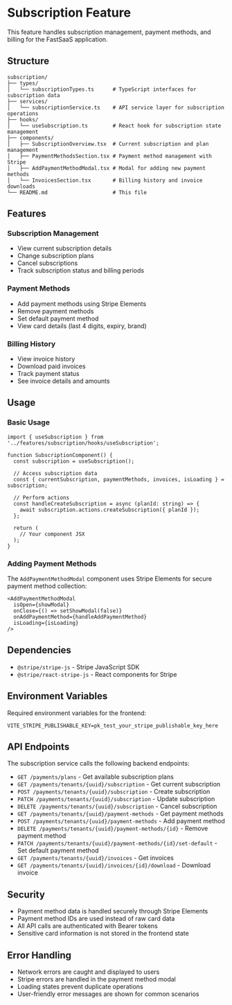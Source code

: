 # Subscription Feature

This feature handles subscription management, payment methods, and billing for the FastSaaS application.

## Structure

```
subscription/
├── types/
│   └── subscriptionTypes.ts      # TypeScript interfaces for subscription data
├── services/
│   └── subscriptionService.ts    # API service layer for subscription operations
├── hooks/
│   └── useSubscription.ts        # React hook for subscription state management
├── components/
│   ├── SubscriptionOverview.tsx  # Current subscription and plan management
│   ├── PaymentMethodsSection.tsx # Payment method management with Stripe
│   ├── AddPaymentMethodModal.tsx # Modal for adding new payment methods
│   └── InvoicesSection.tsx       # Billing history and invoice downloads
└── README.md                     # This file
```

## Features

### Subscription Management
- View current subscription details
- Change subscription plans
- Cancel subscriptions
- Track subscription status and billing periods

### Payment Methods
- Add payment methods using Stripe Elements
- Remove payment methods
- Set default payment method
- View card details (last 4 digits, expiry, brand)

### Billing History
- View invoice history
- Download paid invoices
- Track payment status
- See invoice details and amounts

## Usage

### Basic Usage

```tsx
import { useSubscription } from '../features/subscription/hooks/useSubscription';

function SubscriptionComponent() {
  const subscription = useSubscription();

  // Access subscription data
  const { currentSubscription, paymentMethods, invoices, isLoading } = subscription;

  // Perform actions
  const handleCreateSubscription = async (planId: string) => {
    await subscription.actions.createSubscription({ planId });
  };

  return (
    // Your component JSX
  );
}
```

### Adding Payment Methods

The `AddPaymentMethodModal` component uses Stripe Elements for secure payment method collection:

```tsx
<AddPaymentMethodModal
  isOpen={showModal}
  onClose={() => setShowModal(false)}
  onAddPaymentMethod={handleAddPaymentMethod}
  isLoading={isLoading}
/>
```

## Dependencies

- `@stripe/stripe-js` - Stripe JavaScript SDK
- `@stripe/react-stripe-js` - React components for Stripe

## Environment Variables

Required environment variables for the frontend:

```env
VITE_STRIPE_PUBLISHABLE_KEY=pk_test_your_stripe_publishable_key_here
```

## API Endpoints

The subscription service calls the following backend endpoints:

- `GET /payments/plans` - Get available subscription plans
- `GET /payments/tenants/{uuid}/subscription` - Get current subscription
- `POST /payments/tenants/{uuid}/subscription` - Create subscription
- `PATCH /payments/tenants/{uuid}/subscription` - Update subscription
- `DELETE /payments/tenants/{uuid}/subscription` - Cancel subscription
- `GET /payments/tenants/{uuid}/payment-methods` - Get payment methods
- `POST /payments/tenants/{uuid}/payment-methods` - Add payment method
- `DELETE /payments/tenants/{uuid}/payment-methods/{id}` - Remove payment method
- `PATCH /payments/tenants/{uuid}/payment-methods/{id}/set-default` - Set default payment method
- `GET /payments/tenants/{uuid}/invoices` - Get invoices
- `GET /payments/tenants/{uuid}/invoices/{id}/download` - Download invoice

## Security

- Payment method data is handled securely through Stripe Elements
- Payment method IDs are used instead of raw card data
- All API calls are authenticated with Bearer tokens
- Sensitive card information is not stored in the frontend state

## Error Handling

- Network errors are caught and displayed to users
- Stripe errors are handled in the payment method modal
- Loading states prevent duplicate operations
- User-friendly error messages are shown for common scenarios

